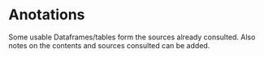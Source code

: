 # Anotations

Some usable Dataframes/tables form the sources already consulted. Also notes on the contents and sources consulted can be added.